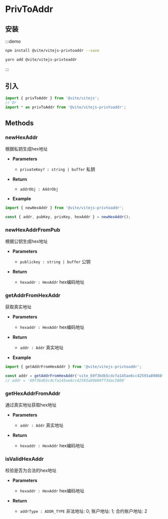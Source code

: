 # PrivToAddr

## 安装

:::demo
```bash tab:npm
npm install @vite/vitejs-privtoaddr --save
```

```bash tab:yarn
yarn add @vite/vitejs-privtoaddr
```
:::

## 引入

```javascript
import { privToAddr } from '@vite/vitejs';
// Or
import * as privToAddr from '@vite/vitejs-privtoaddr';
```

## Methods

### newHexAddr
根据私钥生成hex地址

- **Parameters**
    * `privateKey? : string | buffer` 私钥

- **Return**
    * `addrObj : AddrObj`

- **Example**
```javascript
import { newHexAddr } from '@vite/vitejs-privtoaddr';

const { addr, pubKey, privKey, hexAddr } = newHexAddr();
```

### newHexAddrFromPub
根据公钥生成hex地址

- **Parameters**
    * `publickey : string | buffer` 公钥

- **Return**
    * `hexaddr : HexAddr` hex编码地址

### getAddrFromHexAddr
获取真实地址

- **Parameters**
    * `hexaddr : HexAddr` hex编码地址

- **Return**
    * `addr : Addr` 真实地址

- **Example**
```javascript
import { getAddrFromHexAddr } from '@vite/vitejs-privtoaddr';

const addr = getAddrFromHexAddr('vite_69f3bdb5cdcfa145ae6cc42593a89088ff3dac587eb692d689');
// addr = '69f3bdb5cdcfa145ae6cc42593a89088ff3dac5800'
```

### getHexAddrFromAddr
通过真实地址获取hex地址

- **Parameters**
    * `addr : Addr` 真实地址

- **Return**
    * `hexaddr : HexAddr` hex编码地址

### isValidHexAddr
校验是否为合法的hex地址

- **Parameters**
    * `hexaddr : HexAddr` hex编码地址
  
- **Return**
    * `addrType : ADDR_TYPE` 非法地址: 0;  账户地址: 1; 合约账户地址: 2
